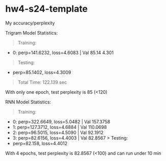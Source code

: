 # hw4-s24-template


My accuracy/perplexity 

Trigram Model Statistics:
 > Training: 
 - 0: perp=141.6232,	loss=4.6083 	| Val 85.14	4.301
 > Testing: 
 - perp=85.1402,	loss=4.3009
 > Total Time: 122.139 sec

 With only one epoch, test perplexity is 85 (<120)

RNN Model Statistics:
 > Training: 
 - 0: perp=322.6649,	loss=5.0482 	| Val 157.3758
 - 1: perp=127.3712,	loss=4.6884 	| Val 110.0698
 - 2: perp=96.5015,	loss=4.5090 	| Val  92.1912
 - 3: perp=82.6156,	loss=4.4003 	| Val  82.8567 > Testing: 
 - perp=82.158,	loss=4.4012

With 4 epochs, test perplexity is 82.8567 (<100) and can run under 10 min
